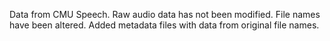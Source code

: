 Data from CMU Speech.
Raw audio data has not been modified.
File names have been altered.
Added metadata files with data from original file names.